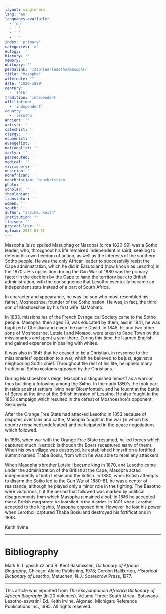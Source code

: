 ```yaml
---
layout: single-bio
lang: 'en'
languages-available:
  - 'en'
  - ' '
  - ' '
  - ' '
index: 'primary'
categories: 'm'
eulogy: ''
history: ''
memory: ''
obituary: ''
permalink: '/stories/lesotho/masopha/'
title: "Masopha"
alternate: ""
date: '1820-1899'
century:
  - '19th'
tradition: 'independent'
affiliation:
  - 'independent'
country:
  - 'lesotho'
ancient: ''
artist: ''
catechist: ''
clergy: ''
ecumenist: ''
evangelist: ''
nationalist: ''
martyr: ''
persecuted: ''
medical: ''
missionary: ''
musician: ''
nonafrican: ''
nonchristian: 'nonchristian'
photo: ''
scholar: ''
theologian: ''
translator: ''
women: ''
youth: ''
author: "Irvine, Keith"
institution: ""
liaison: ""
project-luke: ''
upload: 2011-01-01
---
```




Masopha (also spelled Masuphag or Masopa) (circa 1820-99) was a Sotho leader, who, throughout his life remained independent in spirit, seeking to defend his own freedom of action, as well as the interests of the southern Sotho people. He was the only African leader to successfully resist the Cape administration, which he did in Basutoland (now known as Lesotho) in the 1870s. His opposition during the Gun War of 1880 was the primary factor in the decision by the Cape to hand the territory back to British administration, with the consequence that Lesotho eventually became an independent state instead of a part of South Africa.

In character and appearance, he was the son who most resembled
his father, Moshoeshoe, founder of the Sotho nation. He was,
in fact, the third son of Moshoeshoe
by his first wife 'MaMohato.

In 1833, missionaries of the French Evangelical Society came to the Sotho people. Masopha, then aged 13, was educated by them, and in 1841, he was baptized a Christian and given the name David. In 1845, he and two other sons of Moshoeshoe, Letsie I and Morapo, were taken to Cape Town by the missionaries and spent a year there. During this time, he learned English and gained experience in dealing with whites.

It was also in 1845 that he ceased to be a Christian, in response to the missionaries' opposition to a war, which he believed to be just, against a neighboring Sotho chief. Throughout the rest of his life, he upheld many traditional Sotho customs opposed by the Christians.

During Moshoeshoe's reign, Masopha distinguished himself as a warrior, thus building a following among the Sotho. In the early 1850's, he took part in raids against settlers living near Bloemfontein, and he fought at the battle of Berea at the time of the British invasion of Lesotho. He also fought in the 1853 campaign which resulted in the defeat of Moshoeshoe's opponent, Sekonyela.

After the Orange Free State had attacked Lesotho in 1853 because of disputes over land and cattle, Masopha fought in the war (in which his country remained undefeated) and participated in the peace negotiations which followed.

In 1865, when war with the Orange Free State resumed, he led forces which captured much livestock (although the Boers recaptured many of them). When his own village was destroyed, he established himself on a fortified summit named Thaba Bosiu, from which he was able to repel any attackers.

When Masopha's brother Letsie I became king in 1870, and Lesotho came under the administration of the British at the Cape, Masopha acted independently of both Letsie and the British. In 1880, when British attempts to disarm the Sotho led to the Gun War of 1880-81, he was a center of resistance, although he played only a minor role in the fighting. The Basotho were victorious, but the period that followed was marked by political disagreements from which Masopha remained aloof. In 1886 he accepted that a British magistrate be installed in the district. In 1891 when Lerotholi acceded to the kingship, Masopha opposed him. However, he lost his power when Lerotholi captured Thaba Bosiu and destroyed his fortifications in 1898.

Keith Irvine

---

# Bibliography

Mark R. Lippschutz and R. Kent Rasmussen, *Dictionary of African Biography*, Chicago: Aldine Publishing, 1978; Gordon Haliburton, *Historical Dictionary of Lesotho*, Metuchen, N.J.: Scarecrow Press, 1977.

---

This article was reprinted from *The Encyclopaedia Africana Dictionary of African Biography* (In 20 Volumes). Volume Three: South Africa- Botswana-Lesotho-eswatini. Ed. Keith Irvine. Algonac, Michigan: Reference Publications Inc., 1995.  All rights reserved.
